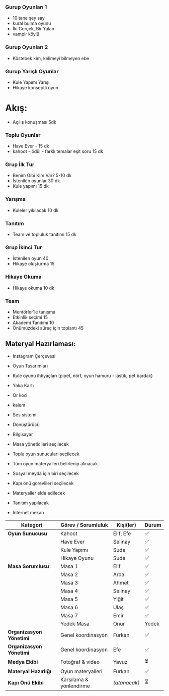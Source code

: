 ### Gurup Oyunları 1
- 10 tane şey say 
- kural bulma oyunu
- İki Gerçek, Bir Yalan
- vampir köylü

### Gurup Oyunları 2
- Köstebek kim, kelimeyi bilmeyen ebe

### Gurup Yarışlı Oyunlar
- Kule Yapımı Yarışı 
- Hikaye konseptli oyun 

# Akış:
- Açılış konuşması 5dk
  
### Toplu Oyunlar
- Have Ever - 15 dk
- kahoot - ödül - farklı temalar eşit soru 15 dk
  
### Grup İlk Tur
- Benim Gibi Kim Var? 5-10 dk
- İstenilen oyunlar 30 dk
- Kule yapımı 15 dk
  
### Yarışma
- Kuleler yıkılacak 10 dk
  
### Tanıtım
- Team ve topluluk tanıtımı 15 dk
  
### Grup İkinci Tur
- İstenilen oyun 40
- Hikaye oluşturma 15

### Hikaye Okuma
- Hikaye okuma 10 dk
  
### Team
- Mentörler'le tanışma
- Etkinlik seçimi 15
- Akademi Tanıtımı 10
- Önümüzdeki süreç için toplantı 45

## Materyal Hazırlaması:
- Instagram Çerçevesi
- Oyun Tasarımları
- Kule oyunu ihtiyaçları (pipet, nörf, oyun hamuru - lastik, pet bardak)
- Yaka Kartı
- Qr kod
- kalem

- Ses sistemi
- Dönüştürücü
- Bilgisayar

- Masa yöneticileri seçilecek
- Toplu oyun sunucuları seçilecek
- Tüm oyun materyalleri belirlenip alınacak
- Sosyal meyda için biri seçilecek
- Kapı önü görevlileri seçilecek
- Materyaller elde edilecek
- Tanıtım yapılacak
- İnternet mekan


| Kategori                  | Görev / Sorumluluk      | Kişi(ler)     | Durum |
| ------------------------- | ----------------------- | ------------- | ----- |
| **Oyun Sunucusu**         | Kahoot                  | Elif, Efe     | ✅     |
|                           | Have Ever               | Selinay       | ✅     |
|                           | Kule Yapımı             | Sude          | ✅     |
|                           | Hikaye Oyunu            | Sude          | ✅     |
| **Masa Sorumlusu**        | Masa 1                  | Elif          | ✅     |
|                           | Masa 2                  | Arda          | ✅     |
|                           | Masa 3                  | Ahmet         | ✅     |
|                           | Masa 4                  | Selinay       | ✅     |
|                           | Masa 5                  | Yiğit         | ✅     |
|                           | Masa 6                  | Ulaş          | ✅     |
|                           | Masa 7                  | Emir          | ✅     |
|                           | Yedek Masa              | Onur          | Yedek  |
| **Organizasyon Yönetimi** | Genel koordinasyon      | Furkan        | ✅     |
| **Organizasyon Yönetimi** | Genel koordinasyon      | Efe           | ✅     |
| **Medya Ekibi**           | Fotoğraf & video        | Yavuz         | ⏳     |
| **Materyal Hazırlığı**    | Oyun materyalleri       | Furkan        | ✅     |
| **Kapı Önü Ekibi**        | Karşılama & yönlendirme | *(atanacak)*  | ⏳     |

